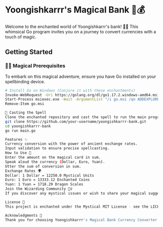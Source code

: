 # Yoongishkarrr's Magical Bank 🌟💰

Welcome to the enchanted world of Yoongishkarrr's bank! 🏰✨ This whimsical Go program invites you on a journey to convert currencies with a touch of magic.

## Getting Started

### 🧙‍♂️ Magical Prerequisites

To embark on this magical adventure, ensure you have Go installed on your spellbinding device.

```bash
# Install Go on Windows (Conjure it with these enchantments)
Invoke-WebRequest -Uri https://golang.org/dl/go1.17.2.windows-amd64.msi -OutFile go.msi
Start-Process msiexec.exe -Wait -ArgumentList "/i go.msi /qn ADDEXPLORERCONTEXT=1"
Remove-Item go.msi

🚀 Casting the Spell
Clone the enchanted repository and cast the spell to run the main program.
git clone https://github.com/your-username/yoongishkarrr-bank.git
cd yoongishkarrr-bank
go run main.go

Features ✨
Currency conversion with the power of ancient exchange rates.
Input validation to ensure precise spellcasting.
How to Use 📜
Enter the amount on the magical card in sum.
Speak aloud the currency (Dollar, Euro, Yuan).
Utter the sum of conversion in sum.
Exchange Rates 🌍
Dollar: 1 Dollar = 12250.0 Mystical Units
Euro: 1 Euro = 13333.12 Enchanted Coins
Yuan: 1 Yuan = 1718.29 Dragon Scales
Join the Wizarding Community 🧙‍♀️
If you discover any mystical issues or wish to share your magical suggestions, conjure an issue or create a pull request.

License 📜
This project is enchanted under the Mystical MIT License - see the LICENSE.md file for spell details.

Acknowledgments 🌈
Thank you for choosing Yoongishkarrr's Magical Bank Currency Converter! May your currency conversions be as enchanting as a fairy tale ending. 🌟🏰

